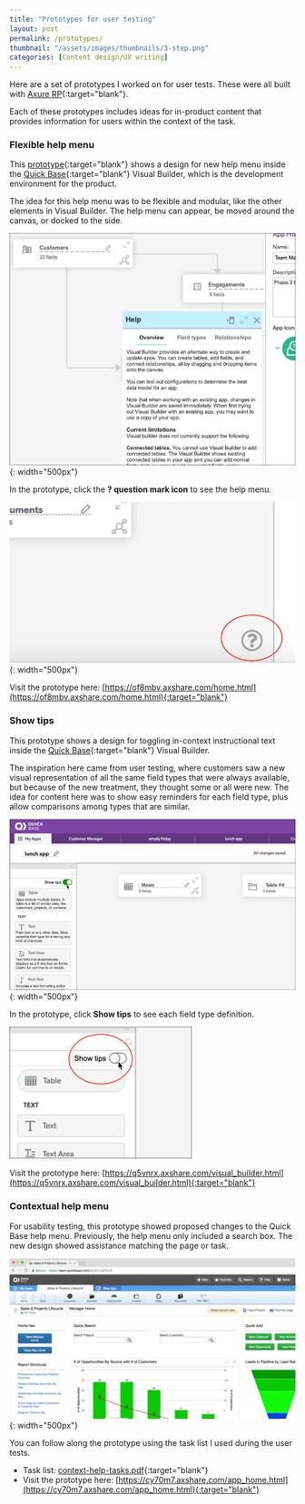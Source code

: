 ```yaml
---
title: "Prototypes for user testing"
layout: post
permalink: /prototypes/
thumbnail: "/assets/images/thumbnails/3-step.png"
categories: [Content design/UX writing]
---
```

Here are a set of prototypes I worked on for user tests. These were all built with [Axure RP](https://www.axure.com/){:target="blank"}.

Each of these prototypes includes ideas for in-product content that provides information for users within the context of the task.

### Flexible help menu
This [prototype](https://of8mbv.axshare.com/home.html){:target="blank"} shows a design for new help menu inside the [Quick Base](https://www.quickbase.com){:target="blank"} Visual Builder, which is the development environment for the product.

The idea for this help menu was to be flexible and modular, like the other elements in Visual Builder. The help menu can appear, be moved around the canvas, or docked to the side.

![](/assets/images/vb-help-menu-sample.png){: width="500px"}

In the prototype, click the **? question mark icon** to see the help menu.

![](/assets/images/vb-help-menu.png){: width="500px"}

Visit the prototype here: [https://of8mbv.axshare.com/home.html](https://of8mbv.axshare.com/home.html){:target="blank"}

### Show tips
This prototype shows a design for toggling in-context instructional text inside the [Quick Base](https://www.quickbase.com){:target="blank"} Visual Builder.

The inspiration here came from user testing, where customers saw a new visual representation of all the same field types that were always available, but because of the new treatment, they thought some or all were new. The idea for content here was to show easy reminders for each field type, plus allow comparisons among types that are similar.

![](/assets/images/show-tips-sample.png){: width="500px"}

In the prototype, click **Show tips** to see each field type definition.

![](/assets/images/show-tips.png)

Visit the prototype here: [https://q5vnrx.axshare.com/visual_builder.html](https://q5vnrx.axshare.com/visual_builder.html){:target="blank"}

### Contextual help menu
For usability testing, this prototype showed proposed changes to the Quick Base help menu. Previously, the help menu only included a search box. The new design showed assistance matching the page or task.

![](/assets/images/context-help-animation.gif){: width="500px"}

You can follow along the prototype using the task list I used during the user tests.
- Task list: [context-help-tasks.pdf](/assets/pdf/context-help-tasks.pdf){:target="blank"}
- Visit the prototype here: [https://cy70m7.axshare.com/app_home.html](https://cy70m7.axshare.com/app_home.html){:target="blank"}
